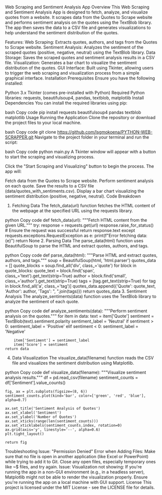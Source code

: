 Web Scraping and Sentiment Analysis App
Overview
This Web Scraping and Sentiment Analysis App is designed to fetch, analyze, and visualize quotes from a website. It scrapes data from the Quotes to Scrape website and performs sentiment analysis on the quotes using the TextBlob library. The app then saves the data to a CSV file and generates visualizations to help understand the sentiment distribution of the quotes.

Features:
Web Scraping: Extracts quotes, authors, and tags from the Quotes to Scrape website.
Sentiment Analysis: Analyzes the sentiment of the scraped quotes (positive, negative, neutral) using the TextBlob library.
Data Storage: Saves the scraped quotes and sentiment analysis results in a CSV file.
Visualization: Generates a bar chart to visualize the sentiment distribution of the quotes.
GUI Interface: Built using Tkinter, allowing users to trigger the web scraping and visualization process from a simple graphical interface.
Installation
Prerequisites
Ensure you have the following installed:

Python 3.x
Tkinter (comes pre-installed with Python)
Required Python libraries: requests, beautifulsoup4, pandas, textblob, matplotlib
Install Dependencies
You can install the required libraries using pip:

bash
Copy code
pip install requests beautifulsoup4 pandas textblob matplotlib
Usage
Running the Application
Clone the repository or download the project files to your local machine.

bash
Copy code
git clone https://github.com/lsgmokoena/PYTHON-WEB-SCRAPPER.git
Navigate to the project folder in your terminal and run the script:

bash
Copy code
python main.py
A Tkinter window will appear with a button to start the scraping and visualizing process.

Click the "Start Scraping and Visualizing" button to begin the process. The app will:

Fetch data from the Quotes to Scrape website.
Perform sentiment analysis on each quote.
Save the results to a CSV file (data/quotes_with_sentiments.csv).
Display a bar chart visualizing the sentiment distribution (positive, negative, neutral).
Code Breakdown
1. Fetching Data
The fetch_data(url) function fetches the HTML content of the webpage at the specified URL using the requests library.

python
Copy code
def fetch_data(url):
    """Fetch HTML content from the given URL."""
    try:
        response = requests.get(url)
        response.raise_for_status()  # Ensure the request was successful
        return response.text
    except requests.exceptions.RequestException as e:
        print(f"Error fetching data: {e}")
        return None
2. Parsing Data
The parse_data(html) function uses BeautifulSoup to parse the HTML and extract quotes, authors, and tags.

python
Copy code
def parse_data(html):
    """Parse HTML and extract quotes, authors, and tags."""
    soup = BeautifulSoup(html, 'html.parser')
    quotes_data = []
    quote_blocks = soup.find_all('div', class_='quote')
    for block in quote_blocks:
        quote_text = block.find('span', class_='text').get_text(strip=True)
        author = block.find('small', class_='author').get_text(strip=True)
        tags = [tag.get_text(strip=True) for tag in block.find_all('a', class_='tag')]
        quotes_data.append({'Quote': quote_text, 'Author': author, 'Tags': ", ".join(tags)})
    return quotes_data
3. Sentiment Analysis
The analyze_sentiments(data) function uses the TextBlob library to analyze the sentiment of each quote.

python
Copy code
def analyze_sentiments(data):
    """Perform sentiment analysis on the quotes."""
    for item in data:
        text = item['Quote']
        sentiment = TextBlob(text).sentiment.polarity
        sentiment_label = 'Neutral'
        if sentiment > 0:
            sentiment_label = 'Positive'
        elif sentiment < 0:
            sentiment_label = 'Negative'
        
        item['Sentiment'] = sentiment_label
        item['Score'] = sentiment
    return data
4. Data Visualization
The visualize_data(filename) function reads the CSV file and visualizes the sentiment distribution using Matplotlib.

python
Copy code
def visualize_data(filename):
    """Visualize sentiment analysis results."""
    df = pd.read_csv(filename)
    sentiment_counts = df['Sentiment'].value_counts()
    
    fig, ax = plt.subplots(figsize=(8, 6))
    sentiment_counts.plot(kind='bar', color=['green', 'red', 'blue'], alpha=0.7)
    
    ax.set_title('Sentiment Analysis of Quotes')
    ax.set_xlabel('Sentiment')
    ax.set_ylabel('Number of Quotes')
    ax.set_xticks(range(len(sentiment_counts)))
    ax.set_xticklabels(sentiment_counts.index, rotation=0)
    ax.grid(axis='y', linestyle='--', alpha=0.6)
    plt.tight_layout()
    
    return fig
Troubleshooting
Issue: "Permission Denied" Error when Adding Files:
Make sure that no file is open in another application (like Excel or PowerPoint) while trying to add it to Git. Close any open files, especially temporary ones like ~$ files, and try again.
Issue: Visualization not showing:
If you're running the app in a non-GUI environment (e.g., in a headless server), Matplotlib might not be able to render the visualization properly. Ensure you're running the app on a local machine with GUI support.
License
This project is licensed under the MIT License - see the LICENSE file for details.
